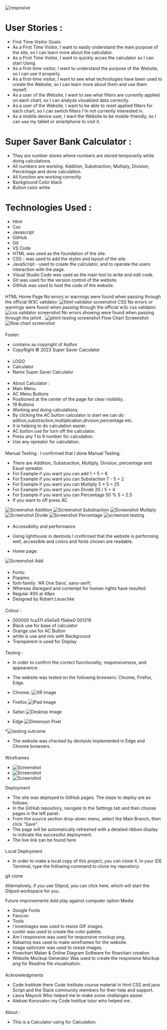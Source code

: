 ![respnsive](/assets/images/responsive.png1.png)
# User Stories :
* First Time Visitor Goals:
* As a First Time Visitor, I want to easily understand the main purpose of the site, so I can learn more about the calculator.
* As a First Time Visitor, I want to quickly acces the calculator so I can start Using.
* As a first-time visitor, I want to understand the purpose of the Website, so I can use it properly.
* As a first-time visitor, I want to see what technologies have been used to create the Website, so I can learn more about them and use them   myself.
* As a user of the Website, I want to see what filters are currently applied on each chart, so I can analyze visualized data correctly.
* As a user of the Website, I want to be able to reset applied filters for each chart, so I can switch filters I'm not currently interested in.
* As a mobile device user, I want the Website to be mobile-friendly, so I can use my tablet or smartphone to visit it.

# Super Saver Bank Calculator :
 * They are number stores where numbers are stored temporarily while doing calculations.
 * All numbers are working. Addition, Substraction, Multiply, Division, Percentage and done calculation.
 * All function are working correctly.
 * Background Color black
 * Button color white

# Technologies Used :
*  Html
* Css
* Javascript
* GitHub
* Git
* VS Code
* HTML was used as the foundation of the site.
* CSS - was used to add the styles and layout of the site.
* JavaScript - used to create the calculator, and to operate the users interaction with the page.
* Visual Studio Code was used as the main tool to write and edit code.
* Git was used for the version control of the website.
* GitHub was used to host the code of the website.


####
HTML
Home Page
No errors or warnings were found when passing through the official W3C validator.
![html validator screenshot](assets/images/html-validator.png)
CSS
No errors or warnings were found when passing through the official w3c css validator.
![css validator screenshot](assets/images/css-validator.png)
No errors showing were found when passing through the jshint .
![jshint testing screenshot](/assets/images/js-testing.png)
Flow Chart Screenshot
![flow chart screenshot](/assets/images/flowchart%20.png)

####

Footer:

* contains as copyright of Author
* CopyRight © 2023 Super Saver Calculator

####
* LOGO
* Calculator
* Name Super Saver Calculator


####
* About Calculator :
* Main Menu
* AC Menu Buttons
* Positioned at the center of the page for clear visibility.
* 19 Buttons
* Working and doing calculations.
* By clicking the AC button calculator is start we can do adition,substraction,multiplication,division,percentage etc.
* It is helping to do  calculation easier.
* AC button use for  turn off the calculator.
* Press any  1 to 9 number for calculation.
* Use any opreator for calculation.

####
Manual Testing :
I confirmed that I done Manual Testing.
* There are Addition, Substraction, Multiply, Division, percentage and Eaual opreator.
* For Example if you want you can add 1 + 5 = 6
* For Example if you want you can Substaction 7 - 5 = 2
* For Example if you want you can Multiply 5 * 5 = 25
* For Example if you want you can Divide 20 / 5 = 4
* For Example if you want you can Percentage 50 % 5 = 2.5
* If you want to off press AC

![Screenshot Addition](/assets/images/addition%20screenshot.png)
![Screenshot Substraction](/assets/images/substraction%20screenshot.png)
![Screenshot Multiply](/assets/images/multiply%20screenshot.png)
![Screenshot Divide](/assets/images/divide%20screenshot.png)
![Screenshot Percentage](/assets/images/percentage%20screenshot.png)
![screensot testing](/assets/images/testing%20outcome.png)
####
* Accessibility and performance

* Using lighthouse in devtools I confirmed that the website is performing well, accessible and colors and fonts chosen are readable.
* Home page:

![Screenshot Add](/assets/images/performance%20test.png)

####
* Fonts:
* Poppins
* font-family: 'AR One Sans', sans-serif;
* Whereas disregard and contempt for human rights have resulted
* Regular 400 at 48px
* Designed by Robert Leuschke

####
Colour :
* 000000 fca311 e5e5e5 f5ebe0 001219
* Black use for base of calculator
* Orange use for AC Button
* white is use and mix with Background
* Transperent is used for Display

####
Testing :
* In order to confirm the correct functionality, responsiveness, and appearance:
* The website was tested on the following browsers: Chrome, Firefox, Edge.

* Chrome:
![XR Image](/assets/images/iphone%20XR.png)
* Firefox
![IPad Image](/assets/images/ipad%20Air.png)
* Safari
![Desktop Image](/assets/images/Desktop%20screenshot.png)
* Edge
![Dimenson Pixel](/assets/images/dimension%20pixel%205.png)

*![testing outcome](/assets/images/testing%20outcome.png)

* The website was checked by devtools implemented in Edge and Chrome browsers.

####
Wireframes
* ![Screenshot](/assets/images/wireframe%20image%20-1.png)
* ![Screenshot](/assets/images/wireframe%20image%20-2.png)
* ![Screenshot](/assets/images/wireframe%20image%20-3.png)

Deployment
* The site was deployed to GitHub pages. The steps to deploy are as follows:
* In the GitHub repository, navigate to the Settings tab and then choose pages in the left panel.
* From the source section drop-down menu, select the Main Branch, then click "Save".
* The page will be automatically refreshed with a detailed ribbon display to indicate the successful deployment.
* The live link can be found here

####
Local Deployment
* In order to make a local copy of this project, you can clone it. In your IDE Terminal, type the following command to clone my repository:

git clone 

Alternatively, if you use Gitpod, you can click here, which will start the Gitpod workspace for you.

Future improvements
Add play against computer option
Media
*  Google Fonts
*  Favicon
*  Tools
*  I loveimages was used to resize GIF images.
*  cooler was used to create the color palette.
*  Am I responsive was used for responsive mockup png.
*  Balsamiq was used to make wireframes for the website.
*  image optimizer was used to resize images.
*  Flowchart Maker & Online Diagram Software for flowchart creation.
*  Website Mockup Generator Was used to create the responsive Mockup png for Readme file visualisation.
####
Acknowledgments
* Code Institute there Code Institute course material in html CSS and java Script and the Slack community members for their  help and support.
* Laura Mayock Who helped me  to make some challanges easier.
* Aleksei Konovalov my Code Institue tutor who helped me .

####
About :
* This is a Calculator using for Calculation.